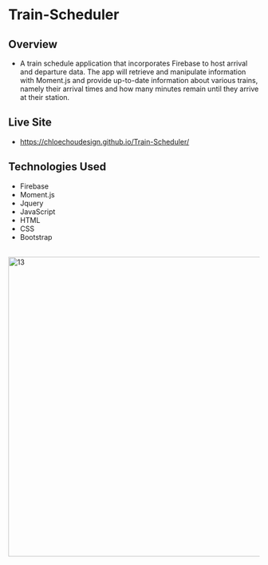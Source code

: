 # Train-Scheduler

## Overview
- A train schedule application that incorporates Firebase to host arrival and departure data. The app will retrieve and manipulate information with Moment.js and provide up-to-date information about various trains, namely their arrival times and how many minutes remain until they arrive at their station.

## Live Site
-  https://chloechoudesign.github.io/Train-Scheduler/

## Technologies Used
- Firebase
- Moment.js
- Jquery
- JavaScript
- HTML
- CSS
- Bootstrap

<br/>
<img width="600" alt="13" src="https://user-images.githubusercontent.com/28972721/37512020-21e510a4-28be-11e8-94a7-ecba0c803462.png">



